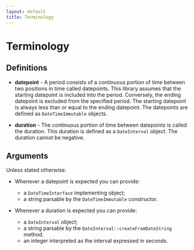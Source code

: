 ```yaml
---
layout: default
title: Terminology
---
```


# Terminology

## Definitions

- **datepoint** - A period consists of a continuous portion of time between two positions in time called datepoints. This library assumes that the starting datepoint is included into the period. Conversely, the ending datepoint is excluded from the specified period. The starting datepoint is always less than or equal to the ending datepoint. The datepoints are defined as `DateTimeImmutable` objects.

- **duration** - The continuous portion of time between datepoints is called the duration. This duration is defined as a `DateInterval` object. The duration cannot be negative.

## Arguments

Unless stated otherwise:

- Whenever a datepoint is expected you can provide:
    - a `DateTimeInterface` implementing object;
    - a string parsable by the `DateTimeImmutable` constructor.

- Whenever a duration is expected you can provide:
    - a `DateInterval` object;
    - a string parsable by the `DateInterval::createFromDateString` method.
    - an integer interpreted as the interval expressed in seconds.